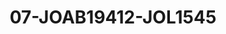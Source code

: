 ---
title: 07-JOAB19412-JOL1545
image: /v1543919832/viterbo/07-JOAB19412-JOL1545.jpg
brand: jolie
layout: vestito
---